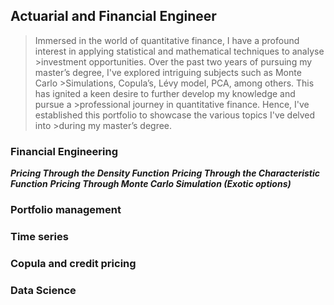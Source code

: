 ## Actuarial and Financial Engineer
>Immersed in the world of quantitative finance, I have a profound interest in applying statistical and mathematical techniques to analyse >investment opportunities. Over the past two years of pursuing my master’s degree, I've explored intriguing subjects such as Monte Carlo >Simulations, Copula’s, Lévy model, PCA, among others. This has ignited a keen desire to further develop my knowledge and pursue a >professional journey in quantitative finance. Hence, I've established this portfolio to showcase the various topics I've delved into >during my master’s degree.

###  Financial Engineering 
***Pricing Through the Density Function***
***Pricing Through the Characteristic Function***
***Pricing Through Monte Carlo Simulation (Exotic options)***

###  Portfolio management 

###  Time series

###  Copula and credit pricing

###  Data Science 
